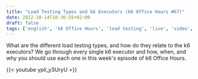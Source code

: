 ```yaml
---
title: "Load Testing Types and k6 Executors (k6 Office Hours #67)"
date: 2022-10-14T18:36:55+02:00
draft: false
tags: ['english', 'k6 Office Hours', 'load testing', 'live', 'video', 'k6.io', 'performance testing', 'workload modelling']
---
```

What are the different load testing types, and how do they relate to the k6 executors? We go through every single k6 executor and how, when, and why you should use each one in this week's episode of k6 Office Hours.

{{< youtube ypli_y3UryU >}}
